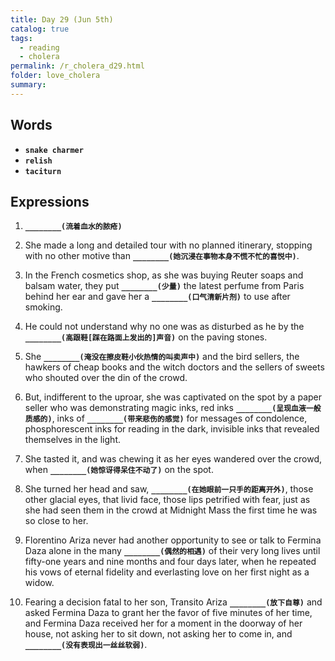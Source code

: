 ```yaml
---
title: Day 29 (Jun 5th)
catalog: true
tags: 
  - reading
  - cholera
permalink: /r_cholera_d29.html
folder: love_cholera
summary: 
---
```


## Words

-   <b data-toggle="tooltip" data-original-title="{{site.data.glossary.snake_c}}">`snake charmer`</b>
-   <b data-toggle="tooltip" data-original-title="{{site.data.glossary.relish}}">`relish`</b>
-   <b data-toggle="tooltip" data-original-title="{{site.data.glossary.taciturn}}">`taciturn`</b>


## Expressions

1.  <b data-toggle="tooltip" data-original-title="{{site.data.answers.bi_a}}">`________(流着血水的脓疮)`</b>

2.  She made a long and detailed tour with no planned itinerary, stopping with no other motive than <b data-toggle="tooltip" data-original-title="{{site.data.answers.bi_b}}">`________(她沉浸在事物本身不慌不忙的喜悦中)`</b>.

3.  In the French cosmetics shop, as she was buying Reuter soaps and balsam water, they put <b data-toggle="tooltip" data-original-title="{{site.data.answers.bi_c}}">`________(少量)`</b> the latest perfume from Paris behind her ear and gave her a <b data-toggle="tooltip" data-original-title="{{site.data.answers.bi_c2}}">`________(口气清新片剂)`</b> to use after smoking.

4.  He could not understand why no one was as disturbed as he by the <b data-toggle="tooltip" data-original-title="{{site.data.answers.bi_d}}">`________(高跟鞋[踩在路面上发出的]声音)`</b> on the paving stones.

5.  She <b data-toggle="tooltip" data-original-title="{{site.data.answers.bi_e}}">`________(淹没在擦皮鞋小伙热情的叫卖声中)`</b> and the bird sellers, the hawkers of cheap books and the witch doctors and the sellers of sweets who shouted over the din of the crowd.

6.  But, indifferent to the uproar, she was captivated on the spot by a paper seller who was demonstrating magic inks, red inks <b data-toggle="tooltip" data-original-title="{{site.data.answers.bi_f}}">`________(呈现血液一般质感的)`</b>, inks of <b data-toggle="tooltip" data-original-title="{{site.data.answers.bi_f2}}">`________(带来悲伤的感觉)`</b> for messages of condolence, phosphorescent inks for reading in the dark, invisible inks that revealed themselves in the light.

7.  She tasted it, and was chewing it as her eyes wandered over the crowd, when <b data-toggle="tooltip" data-original-title="{{site.data.answers.bi_g}}">`________(她惊讶得呆住不动了)`</b> on the spot.

8.  She turned her head and saw, <b data-toggle="tooltip" data-original-title="{{site.data.answers.bi_h}}">`________(在她眼前一只手的距离开外)`</b>, those other glacial eyes, that livid face, those lips petrified with fear, just as she had seen them in the crowd at Midnight Mass the first time he was so close to her.

9.  Florentino Ariza never had another opportunity to see or talk to Fermina Daza alone in the many <b data-toggle="tooltip" data-original-title="{{site.data.answers.bi_i}}">`________(偶然的相遇)`</b> of their very long lives until fifty-one years and nine months and four days later, when he repeated his vows of eternal fidelity and everlasting love on her first night as a widow.

10. Fearing a decision fatal to her son, Transito Ariza <b data-toggle="tooltip" data-original-title="{{site.data.answers.bi_j}}">`________(放下自尊)`</b> and asked Fermina Daza to grant her the favor of five minutes of her time, and Fermina Daza received her for a moment in the doorway of her house, not asking her to sit down, not asking her to come in, and <b data-toggle="tooltip" data-original-title="{{site.data.answers.bi_j2}}">`________(没有表现出一丝丝软弱)`</b>.